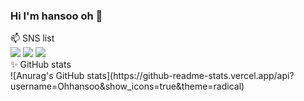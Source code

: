 ### Hi I'm hansoo oh 👋
<div>📫 SNS list </div>
<a href="https://ohhansoo.tistory.com/" target="_blank"><img src="https://img.shields.io/badge/Thumbtack-009FD9?style=flat-square&logo=Thumbtack&logoColor=009FD9"/></a>
<a href="https://blog.naver.com/zhdnrk124" target="_blank"><img src="https://img.shields.io/badge/Naver-03C75A?style=flat-square&logo=Naver&logoColor=03C75A"/></a>
<a href="https://tidy-ship-234.notion.site/Hansoo-Oh-32e36f118afe43e7b2634f1c59865c37" target="_blank"><img src="https://img.shields.io/badge/Notion-000000?style=flat-square&logo=Notion&logoColor=000000"/></a>


  <div> ✨ GitHub stats </div>
![Anurag's GitHub stats](https://github-readme-stats.vercel.app/api?username=Ohhansoo&show_icons=true&theme=radical)


<!--
**Ohhansoo/Ohhansoo** is a ✨ _special_ ✨ repository because its `README.md` (this file) appears on your GitHub profile.

Here are some ideas to get you started:

- 🔭 I’m currently working on ...
- 🌱 I’m currently learning ...
- 👯 I’m looking to collaborate on ...
- 🤔 I’m looking for help with ...
- 💬 Ask me about ...

- 😄 Pronouns: ...
- ⚡ Fun fact: ...
-->
